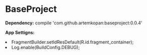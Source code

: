 # BaseProject

<b>Dependency:</b>
compile 'com.github.artemkopan:baseproject:0.0.4'

<b>App Settigns:</b>
<li>FragmentBuilder.setIdResDefault(R.id.fragment_container);</li>
<li>Log.enable(BuildConfig.DEBUG);</li>
